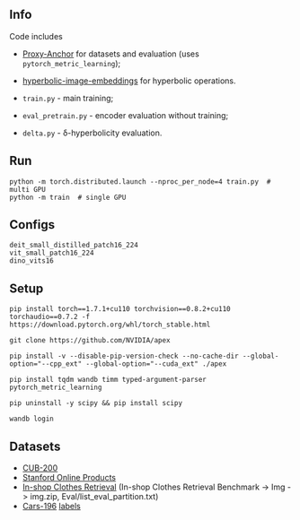 ## Info
Code includes 
- [Proxy-Anchor](https://github.com/tjddus9597/Proxy-Anchor-CVPR2020) for datasets and evaluation (uses `pytorch_metric_learning`);
- [hyperbolic-image-embeddings](https://github.com/leymir/hyperbolic-image-embeddings) for hyperbolic operations.


- `train.py` - main training;
- `eval_pretrain.py` - encoder evaluation without training;
- `delta.py` - δ-hyperbolicity evaluation.


## Run
```
python -m torch.distributed.launch --nproc_per_node=4 train.py  # multi GPU
python -m train  # single GPU
```

## Configs
```
deit_small_distilled_patch16_224 
vit_small_patch16_224
dino_vits16
```

## Setup
```
pip install torch==1.7.1+cu110 torchvision==0.8.2+cu110 torchaudio==0.7.2 -f https://download.pytorch.org/whl/torch_stable.html

git clone https://github.com/NVIDIA/apex

pip install -v --disable-pip-version-check --no-cache-dir --global-option="--cpp_ext" --global-option="--cuda_ext" ./apex

pip install tqdm wandb timm typed-argument-parser pytorch_metric_learning

pip uninstall -y scipy && pip install scipy

wandb login
```

## Datasets
- [CUB-200](http://www.vision.caltech.edu/visipedia-data/CUB-200-2011/CUB_200_2011.tgz)
- [Stanford Online Products](ftp://cs.stanford.edu/cs/cvgl/Stanford_Online_Products.zip)
- [In-shop Clothes Retrieval](http://mmlab.ie.cuhk.edu.hk/projects/DeepFashion.html)
    (In-shop Clothes Retrieval Benchmark -> Img -> img.zip, Eval/list_eval_partition.txt)
- [Cars-196](http://ai.stanford.edu/~jkrause/car196/car_ims.tgz) [labels](http://ai.stanford.edu/~jkrause/car196/cars_annos.mat)
